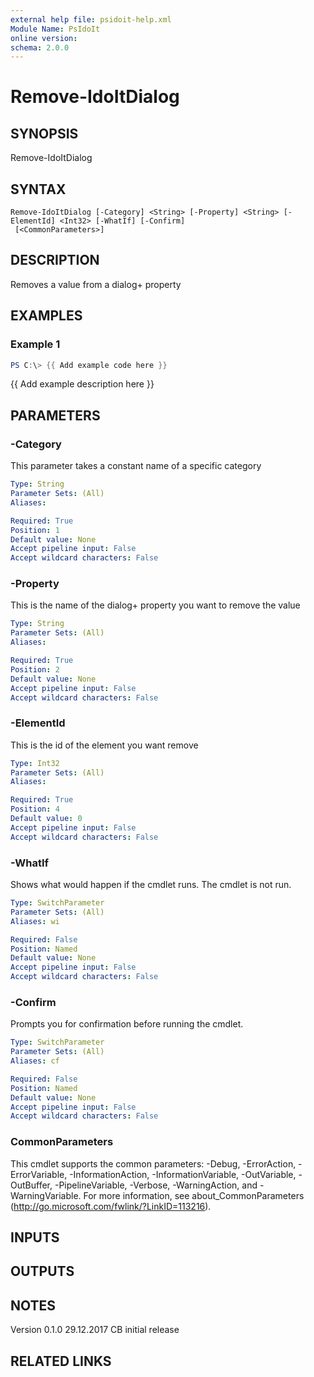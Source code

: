 ```yaml
---
external help file: psidoit-help.xml
Module Name: PsIdoIt
online version:
schema: 2.0.0
---
```


# Remove-IdoItDialog

## SYNOPSIS
Remove-IdoItDialog

## SYNTAX

```
Remove-IdoItDialog [-Category] <String> [-Property] <String> [-ElementId] <Int32> [-WhatIf] [-Confirm]
 [<CommonParameters>]
```

## DESCRIPTION
Removes a value from a dialog+ property

## EXAMPLES

### Example 1
```powershell
PS C:\> {{ Add example code here }}
```

{{ Add example description here }}

## PARAMETERS

### -Category
This parameter takes a constant name of a specific category

```yaml
Type: String
Parameter Sets: (All)
Aliases:

Required: True
Position: 1
Default value: None
Accept pipeline input: False
Accept wildcard characters: False
```

### -Property
This is the name of the dialog+ property you want to remove the value

```yaml
Type: String
Parameter Sets: (All)
Aliases:

Required: True
Position: 2
Default value: None
Accept pipeline input: False
Accept wildcard characters: False
```

### -ElementId
This is the id of the element you want remove

```yaml
Type: Int32
Parameter Sets: (All)
Aliases:

Required: True
Position: 4
Default value: 0
Accept pipeline input: False
Accept wildcard characters: False
```

### -WhatIf
Shows what would happen if the cmdlet runs.
The cmdlet is not run.

```yaml
Type: SwitchParameter
Parameter Sets: (All)
Aliases: wi

Required: False
Position: Named
Default value: None
Accept pipeline input: False
Accept wildcard characters: False
```

### -Confirm
Prompts you for confirmation before running the cmdlet.

```yaml
Type: SwitchParameter
Parameter Sets: (All)
Aliases: cf

Required: False
Position: Named
Default value: None
Accept pipeline input: False
Accept wildcard characters: False
```

### CommonParameters
This cmdlet supports the common parameters: -Debug, -ErrorAction, -ErrorVariable, -InformationAction, -InformationVariable, -OutVariable, -OutBuffer, -PipelineVariable, -Verbose, -WarningAction, and -WarningVariable.
For more information, see about_CommonParameters (http://go.microsoft.com/fwlink/?LinkID=113216).

## INPUTS

## OUTPUTS

## NOTES
Version
0.1.0     29.12.2017  CB  initial release

## RELATED LINKS
